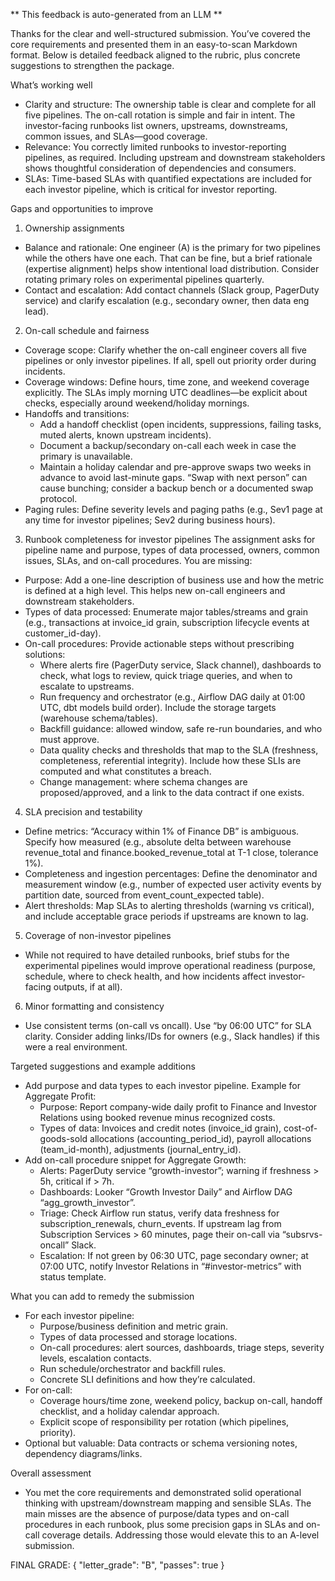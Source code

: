 ** This feedback is auto-generated from an LLM **



Thanks for the clear and well-structured submission. You’ve covered the core requirements and presented them in an easy-to-scan Markdown format. Below is detailed feedback aligned to the rubric, plus concrete suggestions to strengthen the package.

What’s working well
- Clarity and structure: The ownership table is clear and complete for all five pipelines. The on-call rotation is simple and fair in intent. The investor-facing runbooks list owners, upstreams, downstreams, common issues, and SLAs—good coverage.
- Relevance: You correctly limited runbooks to investor-reporting pipelines, as required. Including upstream and downstream stakeholders shows thoughtful consideration of dependencies and consumers.
- SLAs: Time-based SLAs with quantified expectations are included for each investor pipeline, which is critical for investor reporting.

Gaps and opportunities to improve
1) Ownership assignments
- Balance and rationale: One engineer (A) is the primary for two pipelines while the others have one each. That can be fine, but a brief rationale (expertise alignment) helps show intentional load distribution. Consider rotating primary roles on experimental pipelines quarterly.
- Contact and escalation: Add contact channels (Slack group, PagerDuty service) and clarify escalation (e.g., secondary owner, then data eng lead).

2) On-call schedule and fairness
- Coverage scope: Clarify whether the on-call engineer covers all five pipelines or only investor pipelines. If all, spell out priority order during incidents.
- Coverage windows: Define hours, time zone, and weekend coverage explicitly. The SLAs imply morning UTC deadlines—be explicit about checks, especially around weekend/holiday mornings.
- Handoffs and transitions:
  - Add a handoff checklist (open incidents, suppressions, failing tasks, muted alerts, known upstream incidents).
  - Document a backup/secondary on-call each week in case the primary is unavailable.
  - Maintain a holiday calendar and pre-approve swaps two weeks in advance to avoid last-minute gaps. “Swap with next person” can cause bunching; consider a backup bench or a documented swap protocol.
- Paging rules: Define severity levels and paging paths (e.g., Sev1 page at any time for investor pipelines; Sev2 during business hours).

3) Runbook completeness for investor pipelines
The assignment asks for pipeline name and purpose, types of data processed, owners, common issues, SLAs, and on-call procedures. You are missing:
- Purpose: Add a one-line description of business use and how the metric is defined at a high level. This helps new on-call engineers and downstream stakeholders.
- Types of data processed: Enumerate major tables/streams and grain (e.g., transactions at invoice_id grain, subscription lifecycle events at customer_id-day).
- On-call procedures: Provide actionable steps without prescribing solutions:
  - Where alerts fire (PagerDuty service, Slack channel), dashboards to check, what logs to review, quick triage queries, and when to escalate to upstreams.
  - Run frequency and orchestrator (e.g., Airflow DAG daily at 01:00 UTC, dbt models build order). Include the storage targets (warehouse schema/tables).
  - Backfill guidance: allowed window, safe re-run boundaries, and who must approve.
  - Data quality checks and thresholds that map to the SLA (freshness, completeness, referential integrity). Include how these SLIs are computed and what constitutes a breach.
  - Change management: where schema changes are proposed/approved, and a link to the data contract if one exists.

4) SLA precision and testability
- Define metrics: “Accuracy within 1% of Finance DB” is ambiguous. Specify how measured (e.g., absolute delta between warehouse revenue_total and finance.booked_revenue_total at T-1 close, tolerance 1%).
- Completeness and ingestion percentages: Define the denominator and measurement window (e.g., number of expected user activity events by partition date, sourced from event_count_expected table).
- Alert thresholds: Map SLAs to alerting thresholds (warning vs critical), and include acceptable grace periods if upstreams are known to lag.

5) Coverage of non-investor pipelines
- While not required to have detailed runbooks, brief stubs for the experimental pipelines would improve operational readiness (purpose, schedule, where to check health, and how incidents affect investor-facing outputs, if at all).

6) Minor formatting and consistency
- Use consistent terms (on-call vs oncall). Use “by 06:00 UTC” for SLA clarity. Consider adding links/IDs for owners (e.g., Slack handles) if this were a real environment.

Targeted suggestions and example additions
- Add purpose and data types to each investor pipeline. Example for Aggregate Profit:
  - Purpose: Report company-wide daily profit to Finance and Investor Relations using booked revenue minus recognized costs.
  - Types of data: Invoices and credit notes (invoice_id grain), cost-of-goods-sold allocations (accounting_period_id), payroll allocations (team_id-month), adjustments (journal_entry_id).
- Add on-call procedure snippet for Aggregate Growth:
  - Alerts: PagerDuty service “growth-investor”; warning if freshness > 5h, critical if > 7h.
  - Dashboards: Looker “Growth Investor Daily” and Airflow DAG “agg_growth_investor”.
  - Triage: Check Airflow run status, verify data freshness for subscription_renewals, churn_events. If upstream lag from Subscription Services > 60 minutes, page their on-call via “subsrvs-oncall” Slack.
  - Escalation: If not green by 06:30 UTC, page secondary owner; at 07:00 UTC, notify Investor Relations in “#investor-metrics” with status template.

What you can add to remedy the submission
- For each investor pipeline:
  - Purpose/business definition and metric grain.
  - Types of data processed and storage locations.
  - On-call procedures: alert sources, dashboards, triage steps, severity levels, escalation contacts.
  - Run schedule/orchestrator and backfill rules.
  - Concrete SLI definitions and how they’re calculated.
- For on-call:
  - Coverage hours/time zone, weekend policy, backup on-call, handoff checklist, and a holiday calendar approach.
  - Explicit scope of responsibility per rotation (which pipelines, priority).
- Optional but valuable: Data contracts or schema versioning notes, dependency diagrams/links.

Overall assessment
- You met the core requirements and demonstrated solid operational thinking with upstream/downstream mapping and sensible SLAs. The main misses are the absence of purpose/data types and on-call procedures in each runbook, plus some precision gaps in SLAs and on-call coverage details. Addressing those would elevate this to an A-level submission.

FINAL GRADE:
{
  "letter_grade": "B",
  "passes": true
}